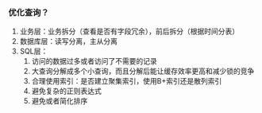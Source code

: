 ### 优化查询？

1. 业务层：业务拆分（查看是否有字段冗余），前后拆分（根据时间分表）
2. 数据库层：读写分离，主从分离
3. SQL层：
    1. 访问的数据过多或者访问了不需要的记录
    2. 大查询分解成多个小查询，而且分解后能让缓存效率更高和减少锁的竞争
    3. 合理使用索引：是否建立聚集索引，使用B+索引还是散列索引
    4. 避免复杂的正则表达式
    5. 避免或者简化排序

